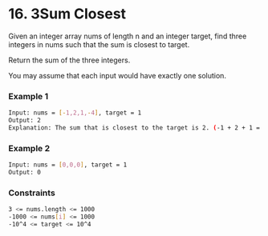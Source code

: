 # 16. 3Sum Closest

Given an integer array nums of length n and an integer target, find three integers in nums such that the sum is closest to target.

Return the sum of the three integers.

You may assume that each input would have exactly one solution.

### Example 1
```sh
Input: nums = [-1,2,1,-4], target = 1
Output: 2
Explanation: The sum that is closest to the target is 2. (-1 + 2 + 1 = 2).
```

### Example 2
```sh
Input: nums = [0,0,0], target = 1
Output: 0
```

### Constraints
```sh
3 <= nums.length <= 1000
-1000 <= nums[i] <= 1000
-10^4 <= target <= 10^4
```
